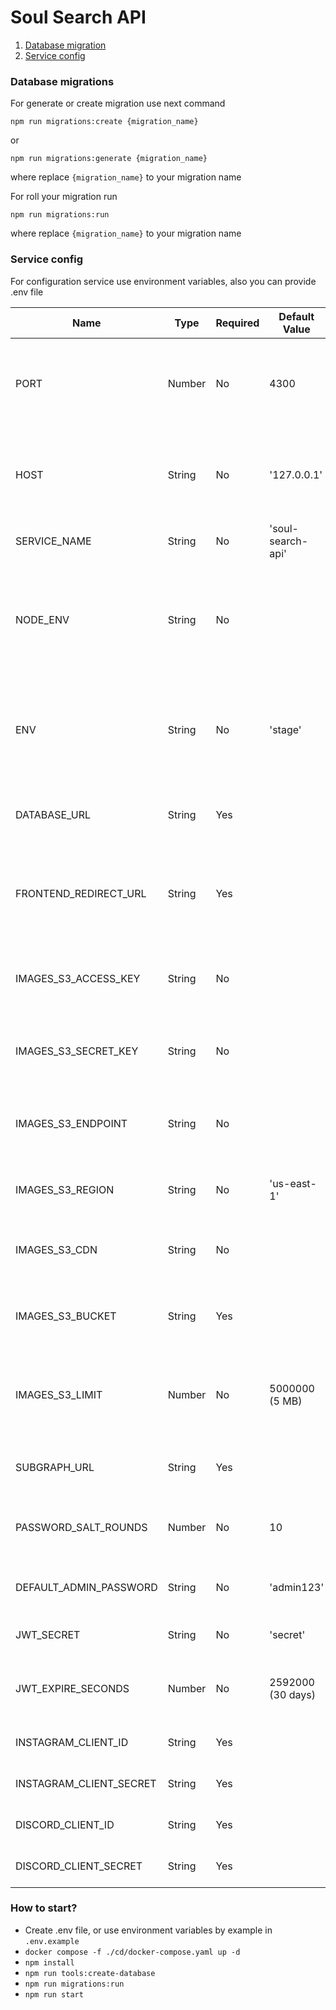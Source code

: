 # Soul Search API

1. [Database migration](#database-migrations)
2. [Service config](#service-config)

### Database migrations

For generate or create migration use next command

```shell
npm run migrations:create {migration_name}
```

or

```shell
npm run migrations:generate {migration_name}
```

where replace `{migration_name}` to your migration name

For roll your migration run

```shell
npm run migrations:run
```

where replace `{migration_name}` to your migration name

### Service config

For configuration service use environment variables, also you can provide .env file

| Name                    | Type   | Required | Default Value     | Description                                                                                 |
|-------------------------|--------|----------|-------------------|---------------------------------------------------------------------------------------------|
| PORT                    | Number | No       | 4300              | The port number on which the service should listen for incoming requests.                   |
| HOST                    | String | No       | '127.0.0.1'       | The host address on which the service should listen for incoming requests.                  |
| SERVICE_NAME            | String | No       | 'soul-search-api' | The name of the service.                                                                    |
| NODE_ENV                | String | No       |                   | The environment in which the service is running, such as 'development', 'production', etc.  |
| ENV                     | String | No       | 'stage'           | The environment in which the service is running. Valid values are 'stage' and 'production'. |
| DATABASE_URL            | String | Yes      |                   | The URL of the database to which the service should connect.                                |
| FRONTEND_REDIRECT_URL   | String | Yes      |                   | The URL to which the frontend should be redirected after authentication.                    |
| IMAGES_S3_ACCESS_KEY    | String | No       |                   | The access key for the AWS S3 bucket where images will be stored.                           |
| IMAGES_S3_SECRET_KEY    | String | No       |                   | The secret key for the AWS S3 bucket where images will be stored.                           |
| IMAGES_S3_ENDPOINT      | String | No       |                   | The endpoint URL for the AWS S3 bucket where images will be stored.                         |
| IMAGES_S3_REGION        | String | No       | 'us-east-1'       | The AWS region where the S3 bucket is located.                                              |
| IMAGES_S3_CDN           | String | No       |                   | The URL of the CDN to use for serving images.                                               |
| IMAGES_S3_BUCKET        | String | Yes      |                   | The name of the AWS S3 bucket where images will be stored.                                  |
| IMAGES_S3_LIMIT         | Number | No       | 5000000 (5 MB)    | The maximum size of an image that can be uploaded to the AWS S3 bucket, in bytes.           |
| SUBGRAPH_URL            | String | Yes      |                   | The URL of the subgraph to use for querying data.                                           |
| PASSWORD_SALT_ROUNDS    | Number | No       | 10                | The number of salt rounds to use when hashing passwords.                                    |
| DEFAULT_ADMIN_PASSWORD  | String | No       | 'admin123'        | The default password for the admin user.                                                    |
| JWT_SECRET              | String | No       | 'secret'          | The secret to use for JWT encryption.                                                       |
| JWT_EXPIRE_SECONDS      | Number | No       | 2592000 (30 days) | The number of seconds for which JWT tokens should be valid.                                 |
| INSTAGRAM_CLIENT_ID     | String | Yes      |                   | The client ID for the Instagram API.                                                        |
| INSTAGRAM_CLIENT_SECRET | String | Yes      |                   | The client secret for the Instagram API.                                                    |
| DISCORD_CLIENT_ID       | String | Yes      |                   | The client ID for the Discord API.                                                          |
| DISCORD_CLIENT_SECRET   | String | Yes      |                   | The client secret for the Discord API.                                                      |

### How to start?

- Create .env file, or use environment variables by example in `.env.example`
- `docker compose -f ./cd/docker-compose.yaml up -d`
- `npm install`
- `npm run tools:create-database`
- `npm run migrations:run`
- `npm run start`
